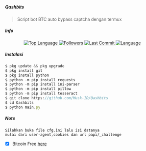 ##### Qashbits
> Script bot BTC auto bypass captcha dengan termux
##### Info
<p align="center">
 <a href="https://github.com/Musk-ID">
    <img alt="Top Language" src="https://img.shields.io/github/languages/top/Musk-ID/Qashbits.svg"/>
  </a>
<a href="https://github.com/Musk-ID/followers">
  <img title="Followers" src="https://img.shields.io/github/followers/Musk-ID?label=Followers&color=blue&style=flat-square"></a>
<a href="https://github.com/Musk-ID/Anime-Tracker/stargazers/">
<a href="https://github.com/Musk-ID">
  <img alt="Last Commit" src="https://img.shields.io/github/last-commit/Musk-ID/Qashbits.svg"/>
</a>
<a href="https://github.com/Musk-ID">
  <img alt="Language" src="https://img.shields.io/github/languages/count/Musk-ID/Qashbits.svg"/>
</a>
</div>
</p>

##### Instalasi
```js
$ pkg update && pkg upgrade
$ pkg install git
$ pkg install python
$ python -m pip install requests
$ python -m pip install ini-parser
$ python -m pip install pillow
$ python -m pip install tesseract
$ git clone https://github.com/Musk-ID/Qashbits
$ cd Qashbits
$ python main.py
```
##### Note
```
Silahkan buka file cfg.ini lalu isi datanya
mulai dari user-agent,cookies dan url papi/_challenge
```
- [X] Bitcoin Free [here](https://qashbits.com/?ref=44996)

